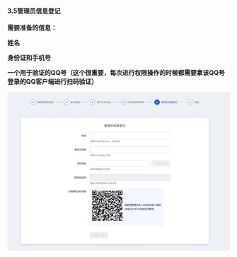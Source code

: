 #### 3.5管理员信息登记

**需要准备的信息：**

**姓名**

**身份证和手机号**

**一个用于验证的QQ号（这个很重要，每次进行权限操作的时候都需要拿该QQ号登录的QQ客户端进行扫码验证）**

![图片](./image/6feb8257-d0e5-4d27-a43d-ca0de967ecf9.039.jpeg)